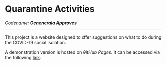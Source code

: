 # Quarantine Activities
*Codename: **Genenerala Approves***

---
This project is a website designed to offer suggestions on what to do during the COVID-19 social isolation.

A demonstration version is hosted on *GitHub Pages*. It can be accessed via the following [link](https://eiribarev.github.io/generala-approves).
